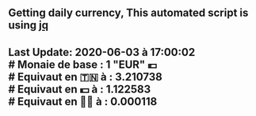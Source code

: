 ## Getting daily currency, This automated script is using [jq](https://stedolan.github.io/jq/)
## Last Update:  2020-06-03 à 17:00:02 </br># Monaie de base : 1 "EUR" 💶 </br> # Equivaut en 🇹🇳 à :  3.210738 </br> # Equivaut en 💵 à : 1.122583</br> # Equivaut en 🐱‍💻 à :  0.000118
